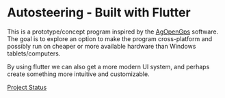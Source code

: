 # Autosteering - Built with Flutter

This is a prototype/concept program inspired by the [AgOpenGps](https://github.com/farmerbriantee/AgOpenGPS) software. The goal is to explore an option to
make the program cross-platform and possibly run on cheaper or more available hardware than Windows tablets/computers.

By using flutter we can also get a more modern UI system, and
perhaps create something more intuitive and customizable.

[Project Status](project_status.md)
